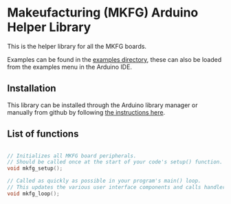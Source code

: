 # Makeufacturing (MKFG) Arduino Helper Library

This is the helper library for all the MKFG boards.

Examples can be found in the [examples directory](./examples/), these can also be loaded from the examples menu in the Arduino IDE.

## Installation

This library can be installed through the Arduino library manager or manually from github by following [the instructions here](https://docs.arduino.cc/software/ide-v1/tutorials/installing-libraries).

## List of functions

```c++

// Initializes all MKFG board peripherals.
// Should be called once at the start of your code's setup() function.
void mkfg_setup();

// Called as quickly as possible in your program's main() loop.
// This updates the various user interface components and calls handlers accordingly.
void mkfg_loop();

```
